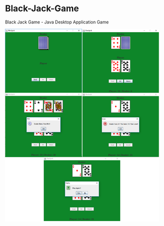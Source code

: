 # Black-Jack-Game
Black Jack Game - Java Desktop Application Game

![alt image](https://github.com/alimohamed8919/Black-Jack-Game/blob/master/blkj1.png)
